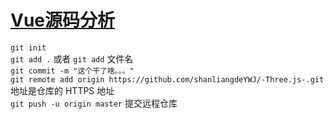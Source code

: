 # [Vue源码分析](./example/readme.md)

`git init`<br>
`git add .` 或者 `git add` 文件名<br>
`git commit -m "这个干了啥。。。"`<br>
`git remote add origin https://github.com/shanliangdeYWJ/-Three.js-.git`  地址是仓库的 HTTPS 地址<br>
`git push -u origin master`    提交远程仓库<br>